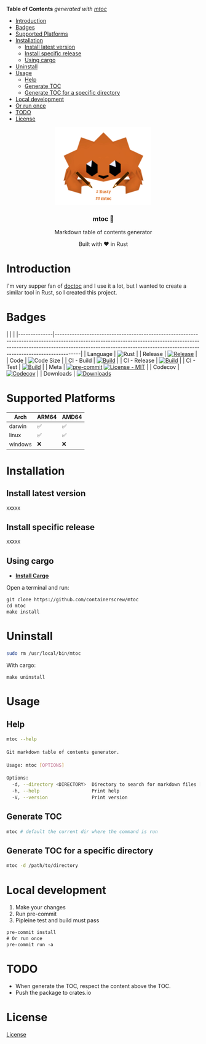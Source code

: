 <!-- START OF TOC !DO NOT EDIT THIS CONTENT MANUALLY-->
**Table of Contents**  *generated with [mtoc](https://github.com/containerscrew/mtoc)*
- [Introduction](#introduction)
- [Badges](#badges)
- [Supported Platforms](#supported-platforms)
- [Installation](#installation)
  - [Install latest version](#install-latest-version)
  - [Install specific release](#install-specific-release)
  - [Using cargo](#using-cargo)
- [Uninstall](#uninstall)
- [Usage](#usage)
  - [Help](#help)
  - [Generate TOC](#generate-toc)
  - [Generate TOC for a specific directory](#generate-toc-for-a-specific-directory)
- [Local development](#local-development)
- [Or run once](#or-run-once)
- [TODO](#todo)
- [License](#license)
<!-- END OF TOC -->

<p align="center">
    <img src="logo.png" alt="logo" width="250"/>
    <h3 align="center">mtoc 📄</h3>
    <p align="center">Markdown table of contents generator</p>
    <p align="center">Built with ❤ in Rust</p>
</p>

# Introduction

I'm very supper fan of [doctoc]() and I use it a lot, but I wanted to create a similar tool in Rust, so I created this project.

# Badges

|              |                                                                                                                                                                                                                                                    | |--------------|----------------------------------------------------------------------------------------------------------------------------------------------------------------------------------------------------------------------------------------------------|
| Language     | ![Rust](https://img.shields.io/badge/rust-%23000000.svg?style=for-the-badge&logo=rust&logoColor=white)                                                                                                                                             |
| Release      | [![Release](https://img.shields.io/github/release/containerscrew/mtoc)](https://github.com/containerscrew/mtoc/releases/latest)                                                                                                              |
| Code         | ![Code Size](https://img.shields.io/github/languages/code-size/containerscrew/mtoc)                                                                                                                                                             |
| CI - Build   | [![Build](https://github.com/containerscrew/mtoc/actions/workflows/build.yml/badge.svg)](https://github.com/containerscrew/mtoc/actions/workflows/build.yml)                                                                                 |
| CI - Release | [![Build](https://github.com/containerscrew/mtoc/actions/workflows/release.yml/badge.svg)](https://github.com/containerscrew/mtoc/actions/workflows/release.yml)                                                                             |
| CI - Test    | [![Build](https://github.com/containerscrew/mtoc/actions/workflows/test.yml/badge.svg)](https://github.com/containerscrew/mtoc/actions/workflows/test.yml)                                                                                   |
| Meta         | [![pre-commit](https://img.shields.io/badge/pre--commit-enabled-brightgreen?logo=pre-commit&logoColor=white)](https://github.com/pre-commit/pre-commit) [![License - MIT](https://img.shields.io/github/license/containerscrew/mtoc)](/LICENSE) |
| Codecov      | [![Codecov](https://codecov.io/gh/containerscrew/mtoc/graph/badge.svg?token=4AI2U4PX4V)](https://codecov.io/gh/containerscrew/mtoc)                                                                                                          |
| Downloads    | [![Downloads](https://img.shields.io/github/downloads/containerscrew/mtoc/total.svg?logo=github)](https://somsubhra.github.io/github-release-stats/?username=containerscrew&repository=mtoc)


# Supported Platforms

| Arch    | ARM64 | AMD64 |
|---------|------|------|
| darwin  | ✅    | ✅  |
| linux   | ✅    | ✅  |
| windows | ❌     | ❌   |


# Installation

## Install latest version

```shell
XXXXX
```

## Install specific release

```shell
XXXXX
```

## Using cargo

* **[Install Cargo](https://rustup.rs/)**

Open a terminal and run:

```shell
git clone https://github.com/containerscrew/mtoc
cd mtoc
make install
```

# Uninstall

```bash
sudo rm /usr/local/bin/mtoc
```

With cargo:

```shell
make uninstall
```

# Usage

## Help

```bash
mtoc --help

Git markdown table of contents generator.

Usage: mtoc [OPTIONS]

Options:
  -d, --directory <DIRECTORY>  Directory to search for markdown files [default: .]
  -h, --help                   Print help
  -V, --version                Print version
```

## Generate TOC

```bash
mtoc # default the current dir where the command is run
```

## Generate TOC for a specific directory

```bash
mtoc -d /path/to/directory
```

# Local development

1. Make your changes
2. Run pre-commit
3. Pipleine test and build must pass

```shell
pre-commit install
# Or run once
pre-commit run -a
```

# TODO

* When generate the TOC, respect the content above the TOC.
* Push the package to crates.io

# License

[License](./LICENSE)
